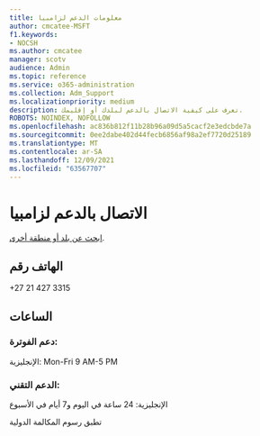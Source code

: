 ```yaml
---
title: معلومات الدعم لزامبيا
author: cmcatee-MSFT
f1.keywords:
- NOCSH
ms.author: cmcatee
manager: scotv
audience: Admin
ms.topic: reference
ms.service: o365-administration
ms.collection: Adm_Support
ms.localizationpriority: medium
description: تعرف على كيفية الاتصال بالدعم لبلدك أو إقليمك.
ROBOTS: NOINDEX, NOFOLLOW
ms.openlocfilehash: ac836b812f11b28b96a09d5a5cacf2e3edcbde7a
ms.sourcegitcommit: 0ee2dabe402d44fecb6856af98a2ef7720d25189
ms.translationtype: MT
ms.contentlocale: ar-SA
ms.lasthandoff: 12/09/2021
ms.locfileid: "63567707"
---
```

# <a name="contact-support-for-zambia"></a>الاتصال بالدعم لزامبيا

[ابحث عن بلد أو منطقة أخرى](../get-help-support.md).

## <a name="phone-number"></a>الهاتف رقم
+27 21 427 3315

## <a name="hours"></a>الساعات
### <a name="billing-support"></a>دعم الفوترة:

الإنجليزية: Mon-Fri 9 AM-5 PM

### <a name="technical-support"></a>الدعم التقني:

الإنجليزية: 24 ساعة في اليوم و7 أيام في الأسبوع

تطبق رسوم المكالمة الدولية
